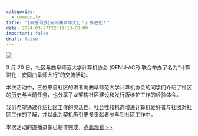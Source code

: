 ```yaml
---
categories:
  - community
title: "[直播回放]安同曲阜师大行：计算进化！"
date: 2024-03-27T22:19:13-08:00
important: false
draft: false
---
```


![](../imgs/jisuanjinhua.jpg)

3 月 20 日，社区与曲阜师范大学计算机协会 (QFNU-ACE) 联合举办了名为“计算进化：安同曲阜师大行”的交流活动。

本次活动中，三位来自社区的讲者向曲阜师范大学计算机协会的同学们介绍了社区的历史与当前任务，也分享了龙架构社区建设和发行版维护工作的经验体会。

我们希望通过介绍社区工作的灵活性、社会性和机遇增进计算机爱好者与社团对社区工作的了解，并以此为契机吸引更多贡献者参与到社区工作中。

本次活动的直播录像已制作完成，[点此观看 >> ](https://www.bilibili.com/video/BV1Vq421P7RP)